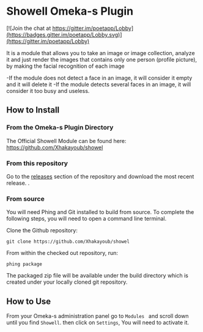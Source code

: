 # Showell Omeka-s Plugin

[![Join the chat at https://gitter.im/poetapp/Lobby](https://badges.gitter.im/poetapp/Lobby.svg)](https://gitter.im/poetapp/Lobby)

It is a module that allows you to take an image or image collection, analyze it and just render the images that contains only one person (profile picture), by making the facial recognition of each image

-If the module does not detect a face in an image, it will consider it empty and it will delete it
-If the module detects several faces in an image, it will consider it too busy and useless.

## How to Install

### From the Omeka-s Plugin Directory

The Official Showell Module can be found here: https://github.com/Xhakayoub/showel

### From this repository

Go to the [releases](https://github.com/poetapp/wordpress-plugin/releases) section of the repository and download the most recent release.
.

### From source

You will need Phing and Git installed to build from source. To complete the following steps, you will need to open a command line terminal.

Clone the Github repository:  

`git clone https://github.com/Xhakayoub/showel`

From within the checked out repository, run:  

`phing package`

The packaged zip file will be available under the build directory which is created under your locally cloned git repository.

## How to Use

From your Omeka-s administration panel go to `Modules ` and scroll down until you find `Showell`. then click on `Settings`, You will need to activate it.